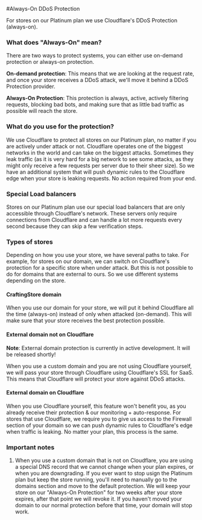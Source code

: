 #Always-On DDoS Protection

For stores on our Platinum plan we use Cloudflare's DDoS Protection (always-on).

### What does "Always-On" mean?
There are two ways to protect systems, you can either use on-demand protection or always-on protection. 

**On-demand protection**: This means that we are looking at the request rate, and once your store receives a DDoS attack, we'll move it behind a DDoS Protection provider.

**Always-On Protection**: This protection is always, active, actively filtering requests, blocking bad bots, and making sure that as little bad traffic as possible will reach the store.

### What do you use for the protection?
We use Cloudflare to protect all stores on our Platinum plan, no matter if you are actively under attack or not. Cloudflare operates one of the biggest networks in the world and can take on the biggest attacks. Sometimes they leak traffic (as it is very hard for a big network to see some attacks, as they might only receive a few requests per server due to their sheer size). So we have an additional system that will push dynamic rules to the Cloudflare edge when your store is leaking requests. No action required from your end.

### Special Load balancers
Stores on our Platinum plan use our special load balancers that are only accessible through Cloudflare's network. These servers only require connections from Cloudflare and can handle a lot more requests every second because they can skip a few verification steps.

### Types of stores
Depending on how you use your store, we have several paths to take. For example, for stores on our domain, we can switch on Cloudflare's protection for a specific store when under attack. But this is not possible to do for domains that are external to ours. So we use different systems depending on the store.

#### CraftingStore domain
When you use our domain for your store, we will put it behind Cloudflare all the time (always-on) instead of only when attacked (on-demand). This will make sure that your store receives the best protection possible.

#### External domain not on Cloudflare
**Note**: External domain protection is currently in active development. It will be released shortly!

When you use a custom domain and you are not using Cloudflare yourself, we will pass your store through Cloudflare using Cloudflare's SSL for SaaS. This means that Cloudflare will protect your store against DDoS attacks.

#### External domain on Cloudflare
When you use Cloudflare yourself, this feature won't benefit you, as you already receive their protection & our monitoring + auto-response. For stores that use Cloudflare, we require you to give us access to the Firewall section of your domain so we can push dynamic rules to Cloudflare's edge when traffic is leaking. No matter your plan, this process is the same.

### Important notes
1) When you use a custom domain that is not on Cloudflare, you are using a special DNS record that we cannot change when your plan expires, or when you are downgrading. If you ever want to stop usign the Platinum plan but keep the store running, you'll need to manually go to the domains section and move to the default protection. We will keep your store on our "Always-On Protection" for two weeks after your store expires, after that point we will revoke it. If you haven't moved your domain to our normal protection before that time, your domain will stop work.
